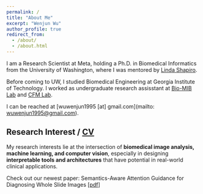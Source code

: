 ```yaml
---
permalink: /
title: "About Me"
excerpt: "Wenjun Wu"
author_profile: true
redirect_from: 
  - /about/
  - /about.html
---
```


I am a Research Scientist at Meta, holding a Ph.D. in Biomedical Informatics from the University of Washington, where I was mentored by [Linda Shapiro](https://homes.cs.washington.edu/~shapiro/). 

Before coming to UW, I studied Biomedical Engineering at Georgia Institute of Technology. I worked as undergraduate research assisstant at [Bio-MIB Lab](https://miblab.bme.gatech.edu/) and [CFM Lab](https://miblab.bme.gatech.edu/). 

I can be reached at [wuwenjun1995 [at] gmail.com](mailto: wuwenjun1995@gmail.com). 



## Research Interest / [CV](/files/CV.pdf)

My research interests lie at the intersection of **biomedical image analysis, machine learning, and computer vision**, especially in designing **interpretable tools and architectures** that have potential in real-world clinical applications. 

Check out our newest paper: Semantics-Aware Attention Guidance for Diagnosing Whole Slide Images [[pdf](https://arxiv.org/abs/2404.10894)]